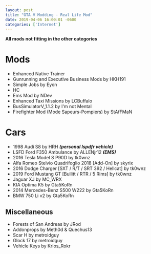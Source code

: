 ```yaml
--- 
layout: post
title: "GTA V Modding - Real Life Mod"
date: 2019-04-06 16:00:01 -0600
categories: ['Internet']
--- 
```


__All mods not fitting in the other categories__

# Mods
* Enhanced Native Trainer
* Gunrunning and Executive Business Mods by HKH191
* Simple Jobs by Eyon
* HC
* Ems Mod by NDev
* Enhanced Taxi Missions by LCBuffalo
* BusSimulatorV_1.1.2 by I'm not Mental
* Firefighter Mod (Mode Sapeurs-Pompiers) by StAfFMaN

# Cars
* 1998 Audi S8 by HRH ___(personal lspdfr vehicle)___ 
* LSFD Ford F350 Ambulance by ALLENjr12 ___(EMS)___
* 2016 Tesla Model S P90D by tk0wnz
* Alfa Romeo Stelvio Quadrifoglio 2018 [Add-On] by skyrix
* 2016 Dodge Charger [SXT / R/T / SRT 392 / Hellcat] by tk0wnz
* 2019 Ford Mustang GT [Bullitt / RTR / 5 Rims] by tk0wnz
* Jaguar XJ by MC_WRX
* KIA Optima K5 by Gta5KoRn
* 2014 Mercedes-Benz S500 W222 by Gta5KoRn
* BMW 750 Li v2 by Gta5KoRn

## Miscellaneous
* Forests of San Andreas by JRod
* Addonprops by Meth0d & Quechus13
* Scar H by metroidguy
* Glock 17 by metroidguy
* Vehicle Keys by Krlos_Rokr
